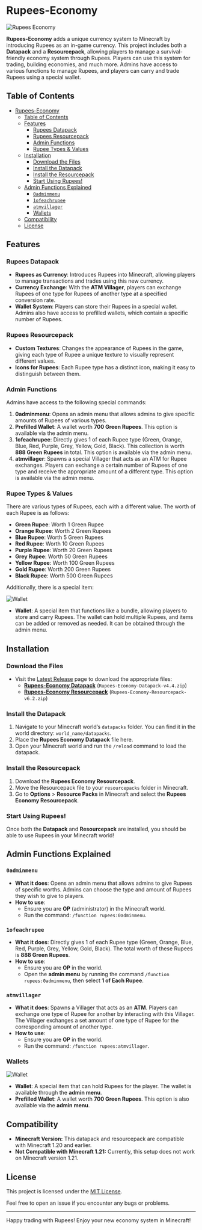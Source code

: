 # Rupees-Economy

![Rupees Economy](pack.png)

**Rupees-Economy** adds a unique currency system to Minecraft by introducing Rupees as an in-game currency. This project includes both a **Datapack** and a **Resourcepack**, allowing players to manage a survival-friendly economy system through Rupees. Players can use this system for trading, building economies, and much more. Admins have access to various functions to manage Rupees, and players can carry and trade Rupees using a special wallet.

## Table of Contents

- [Rupees-Economy](#rupees-economy)
  - [Table of Contents](#table-of-contents)
  - [Features](#features)
    - [Rupees Datapack](#rupees-datapack)
    - [Rupees Resourcepack](#rupees-resourcepack)
    - [Admin Functions](#admin-functions)
    - [Rupee Types \& Values](#rupee-types--values)
  - [Installation](#installation)
    - [Download the Files](#download-the-files)
    - [Install the Datapack](#install-the-datapack)
    - [Install the Resourcepack](#install-the-resourcepack)
    - [Start Using Rupees!](#start-using-rupees)
  - [Admin Functions Explained](#admin-functions-explained)
    - [`0adminmenu`](#0adminmenu)
    - [`1ofeachrupee`](#1ofeachrupee)
    - [`atmvillager`](#atmvillager)
    - [Wallets](#wallets)
  - [Compatibility](#compatibility)
  - [License](#license)

## Features

### Rupees Datapack
- **Rupees as Currency**: Introduces Rupees into Minecraft, allowing players to manage transactions and trades using this new currency.
- **Currency Exchange**: With the **ATM Villager**, players can exchange Rupees of one type for Rupees of another type at a specified conversion rate.
- **Wallet System**: Players can store their Rupees in a special wallet. Admins also have access to prefilled wallets, which contain a specific number of Rupees.

### Rupees Resourcepack
- **Custom Textures**: Changes the appearance of Rupees in the game, giving each type of Rupee a unique texture to visually represent different values.
- **Icons for Rupees**: Each Rupee type has a distinct icon, making it easy to distinguish between them.

### Admin Functions
Admins have access to the following special commands:
1. **0adminmenu**: Opens an admin menu that allows admins to give specific amounts of Rupees of various types.
2. **Prefilled Wallet**: A wallet worth **700 Green Rupees**. This option is available via the admin menu. 
3. **1ofeachrupee**: Directly gives 1 of each Rupee type (Green, Orange, Blue, Red, Purple, Grey, Yellow, Gold, Black). This collection is worth **888 Green Rupees** in total. This option is available via the admin menu.
4. **atmvillager**: Spawns a special Villager that acts as an ATM for Rupee exchanges. Players can exchange a certain number of Rupees of one type and receive the appropriate amount of a different type. This option is available via the admin menu.

### Rupee Types & Values
There are various types of Rupees, each with a different value. The worth of each Rupee is as follows:

- **Green Rupee**: Worth 1 Green Rupee
- **Orange Rupee**: Worth 2 Green Rupees
- **Blue Rupee**: Worth 5 Green Rupees
- **Red Rupee**: Worth 10 Green Rupees
- **Purple Rupee**: Worth 20 Green Rupees
- **Grey Rupee**: Worth 50 Green Rupees
- **Yellow Rupee**: Worth 100 Green Rupees
- **Gold Rupee**: Worth 200 Green Rupees
- **Black Rupee**: Worth 500 Green Rupees

Additionally, there is a special item:

![Wallet](wallet.png)

- **Wallet**: A special item that functions like a bundle, allowing players to store and carry Rupees. The wallet can hold multiple Rupees, and items can be added or removed as needed. It can be obtained through the admin menu.

  
## Installation

### Download the Files
- Visit the [Latest Release](https://github.com/i-am-me0-0/Rupees-Economy/releases/latest) page to download the appropriate files:
  - **[Rupees-Economy Datapack](https://github.com/i-am-me0-0/Rupees-Economy/releases/download/v1.0/Rupees-Economy-Datapack-v4.4.zip)** (`Rupees-Economy-Datapack-v4.4.zip`)
  - **[Rupees-Economy Resourcepack](https://github.com/i-am-me0-0/Rupees-Economy/releases/download/v1.0/Rupees-Economy-Resourcepack-v6.2.zip)** (`Rupees-Economy-Resourcepack-v6.2.zip`)

### Install the Datapack

1. Navigate to your Minecraft world’s `datapacks` folder. You can find it in the world directory: `world_name/datapacks`.
2. Place the **Rupees Economy Datapack** file here.
3. Open your Minecraft world and run the `/reload` command to load the datapack.

### Install the Resourcepack

1. Download the **Rupees Economy Resourcepack**.
2. Move the Resourcepack file to your `resourcepacks` folder in Minecraft.
3. Go to **Options** > **Resource Packs** in Minecraft and select the **Rupees Economy Resourcepack**.

### Start Using Rupees!

Once both the **Datapack** and **Resourcepack** are installed, you should be able to use Rupees in your Minecraft world!


## Admin Functions Explained

### `0adminmenu`
- **What it does**: Opens an admin menu that allows admins to give Rupees of specific worths. Admins can choose the type and amount of Rupees they wish to give to players.
- **How to use**: 
  - Ensure you are **OP** (administrator) in the Minecraft world.
  - Run the command: `/function rupees:0adminmenu`.

### `1ofeachrupee`
- **What it does**: Directly gives 1 of each Rupee type (Green, Orange, Blue, Red, Purple, Grey, Yellow, Gold, Black). The total worth of these Rupees is **888 Green Rupees**.
- **How to use**:  
  - Ensure you are **OP** in the world.  
  - Open the **admin menu** by running the command `/function rupees:0adminmenu`, then select **1 of Each Rupee**.

### `atmvillager`
- **What it does**: Spawns a Villager that acts as an **ATM**. Players can exchange one type of Rupee for another by interacting with this Villager. The Villager exchanges a set amount of one type of Rupee for the corresponding amount of another type.
- **How to use**: 
  - Ensure you are **OP** in the world.
  - Run the command: `/function rupees:atmvillager`.

### Wallets 
![Wallet](wallet.png)
- **Wallet**: A special item that can hold Rupees for the player. The wallet is available through the **admin menu**.
- **Prefilled Wallet**: A wallet worth **700 Green Rupees**. This option is also available via the **admin menu**.

## Compatibility

- **Minecraft Version:** This datapack and resourcepack are compatible with Minecraft 1.20 and earlier.
- **Not Compatible with Minecraft 1.21:** Currently, this setup does not work on Minecraft version 1.21.

## License

This project is licensed under the [MIT License](LICENSE).

Feel free to open an issue if you encounter any bugs or problems.

---

Happy trading with Rupees! Enjoy your new economy system in Minecraft!
